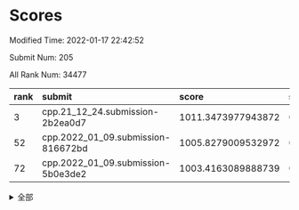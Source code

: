 # Scores

Modified Time: 2022-01-17 22:42:52

Submit Num: 205

All Rank Num: 34477

| rank |               submit               |       score        |       sigma        | pk_num |
| :--- | :--------------------------------- | :----------------- | :----------------- | :----- |
| 3    | cpp.21_12_24.submission-2b2ea0d7   | 1011.3473977943872 | 0.8061805247563041 | 669    |
| 52   | cpp.2022_01_09.submission-816672bd | 1005.8279009532972 | 0.7218410237103264 | 674    |
| 72   | cpp.2022_01_09.submission-5b0e3de2 | 1003.4163089888739 | 0.7131539183165816 | 669    |


<details>
<summary>全部</summary>

| rank |                 submit                 |       score        |       sigma        | pk_num |
| :--- | :------------------------------------- | :----------------- | :----------------- | :----- |
| 1    | gobigger.level_3.submission_level_3_43 | 1011.7294204110641 | 0.7961881029904858 | 670    |
| 2    | gobigger.level_3.submission_level_3_16 | 1011.4587305514635 | 0.7846757723388679 | 672    |
| 3    | cpp.21_12_24.submission-2b2ea0d7       | 1011.3473977943872 | 0.8061805247563041 | 669    |
| 4    | gobigger.level_3.submission_level_3_47 | 1011.2346761644018 | 0.7823156814052907 | 675    |
| 5    | gobigger.level_3.submission_level_3_48 | 1011.1826717362308 | 0.7602492833661917 | 671    |
| 6    | gobigger.level_3.submission_level_3_13 | 1011.0889438129317 | 0.7653266713014061 | 681    |
| 7    | gobigger.level_3.submission_level_3_45 | 1011.07145369902   | 0.7490334233510365 | 673    |
| 8    | gobigger.level_3.submission_level_3_27 | 1010.7516903389746 | 0.7745632525153113 | 671    |
| 9    | gobigger.level_3.submission_level_3_9  | 1010.7293087041362 | 0.7577068784936318 | 675    |
| 10   | gobigger.level_3.submission_level_3_32 | 1010.6285458788698 | 0.7472506548087794 | 671    |
| 11   | gobigger.level_3.submission_level_3_26 | 1010.4657745097077 | 0.751174555226397  | 682    |
| 12   | gobigger.level_3.submission_level_3_10 | 1010.4345718812264 | 0.7693521173490571 | 676    |
| 13   | gobigger.level_3.submission_level_3_30 | 1010.2982391192711 | 0.7837477508418099 | 668    |
| 14   | gobigger.level_3.submission_level_3_5  | 1010.1854328972137 | 0.7605355978581977 | 679    |
| 15   | gobigger.level_3.submission_level_3_14 | 1010.1074455324025 | 0.7675597050100306 | 676    |
| 16   | gobigger.level_3.submission_level_3_15 | 1010.1008097468261 | 0.7809668091694013 | 673    |
| 17   | gobigger.level_3.submission_level_3_11 | 1010.0481257224822 | 0.7625872716548465 | 673    |
| 18   | gobigger.level_3.submission_level_3_20 | 1010.0273542850512 | 0.7560610157938739 | 670    |
| 19   | gobigger.level_3.submission_level_3_22 | 1009.9841724839965 | 0.740338282283231  | 676    |
| 20   | gobigger.level_3.submission_level_3_8  | 1009.9038122742282 | 0.7637501410142961 | 671    |
| 21   | gobigger.level_3.submission_level_3_36 | 1009.8999150822452 | 0.7667564467253123 | 672    |
| 22   | gobigger.level_3.submission_level_3_25 | 1009.8598246460141 | 0.7506915089494234 | 676    |
| 23   | gobigger.level_3.submission_level_3_37 | 1009.8396693757613 | 0.7570177760408339 | 670    |
| 24   | gobigger.level_3.submission_level_3_33 | 1009.831460612758  | 0.7622049505750336 | 669    |
| 25   | gobigger.level_3.submission_level_3_21 | 1009.8256478263883 | 0.7348798354390627 | 677    |
| 26   | gobigger.level_3.submission_level_3_35 | 1009.7985969944913 | 0.7545475862592447 | 675    |
| 27   | gobigger.level_3.submission_level_3_40 | 1009.7928306637302 | 0.783838831077954  | 677    |
| 28   | gobigger.level_3.submission_level_3_41 | 1009.7582506285773 | 0.7555408769241206 | 672    |
| 29   | gobigger.level_3.submission_level_3_1  | 1009.7400065251659 | 0.7762146437761528 | 674    |
| 30   | gobigger.level_3.submission_level_3_28 | 1009.7350888711904 | 0.7513606390497173 | 675    |
| 31   | gobigger.level_3.submission_level_3_39 | 1009.6935266336894 | 0.7581408022450842 | 677    |
| 32   | gobigger.level_3.submission_level_3_49 | 1009.6642008819778 | 0.7571439584993289 | 673    |
| 33   | gobigger.level_3.submission_level_3_29 | 1009.5837526001792 | 0.7485171652980394 | 673    |
| 34   | gobigger.level_3.submission_level_3_19 | 1009.5515633220126 | 0.7822719149650844 | 675    |
| 35   | gobigger.level_3.submission_level_3_2  | 1009.5227784392434 | 0.7525895783389474 | 674    |
| 36   | gobigger.level_3.submission_level_3_18 | 1009.4764923351773 | 0.7490969748910143 | 669    |
| 37   | gobigger.level_3.submission_level_3_6  | 1009.4713630418943 | 0.7626895446504588 | 668    |
| 38   | gobigger.level_3.submission_level_3_31 | 1009.3654120149371 | 0.7415004715176466 | 674    |
| 39   | gobigger.level_3.submission_level_3_17 | 1009.3608467715569 | 0.7957885220727231 | 674    |
| 40   | gobigger.level_3.submission_level_3_46 | 1009.3467402685237 | 0.7429265121905327 | 672    |
| 41   | gobigger.level_3.submission_level_3_0  | 1009.2723282918082 | 0.7445655891861176 | 672    |
| 42   | gobigger.level_3.submission_level_3_44 | 1009.1333646826773 | 0.7448838654617365 | 672    |
| 43   | gobigger.level_3.submission_level_3_38 | 1009.0986124865682 | 0.7487225771066977 | 671    |
| 44   | gobigger.level_3.submission_level_3_24 | 1009.059930187778  | 0.766193881506966  | 673    |
| 45   | gobigger.level_3.submission_level_3_42 | 1008.9905938363611 | 0.7437883034371673 | 672    |
| 46   | gobigger.level_3.submission_level_3_23 | 1008.9812075875991 | 0.7418111663762936 | 673    |
| 47   | gobigger.level_3.submission_level_3_4  | 1008.9124456680761 | 0.7482236224729018 | 675    |
| 48   | gobigger.level_3.submission_level_3_34 | 1008.73813534508   | 0.7529726332384543 | 675    |
| 49   | gobigger.level_3.submission_level_3_12 | 1008.6306626047655 | 0.7566546200390911 | 677    |
| 50   | gobigger.level_3.submission_level_3_3  | 1008.6098512983723 | 0.7420285075952746 | 671    |
| 51   | gobigger.level_3.submission_level_3_7  | 1008.0516601645858 | 0.7309123666360575 | 674    |
| 52   | cpp.2022_01_09.submission-816672bd     | 1005.8279009532972 | 0.7218410237103264 | 674    |
| 53   | gobigger.level_1.submission_level_1_46 | 1005.0767160039256 | 0.7125907713100437 | 676    |
| 54   | gobigger.level_1.submission_level_1_24 | 1004.7488463883633 | 0.7245961829092485 | 670    |
| 55   | gobigger.level_1.submission_level_1_9  | 1004.6512243917923 | 0.7242076364864339 | 674    |
| 56   | gobigger.level_1.submission_level_1_10 | 1004.1640724503377 | 0.7272912483137765 | 676    |
| 57   | gobigger.level_1.submission_level_1_23 | 1004.0553893958526 | 0.7187460884568837 | 676    |
| 58   | gobigger.level_1.submission_level_1_2  | 1003.9480799406474 | 0.7212633905930315 | 669    |
| 59   | gobigger.level_1.submission_level_1_30 | 1003.8410037643438 | 0.7132623478015674 | 672    |
| 60   | gobigger.level_1.submission_level_1_31 | 1003.710140917768  | 0.7136314751371158 | 675    |
| 61   | gobigger.level_1.submission_level_1_4  | 1003.6979766296303 | 0.7154487880366996 | 668    |
| 62   | gobigger.level_1.submission_level_1_22 | 1003.6532408814986 | 0.7033774756069124 | 671    |
| 63   | gobigger.level_1.submission_level_1_33 | 1003.6367722500895 | 0.7270044850188224 | 677    |
| 64   | gobigger.level_1.submission_level_1_8  | 1003.5902652723219 | 0.7123465296268677 | 676    |
| 65   | gobigger.level_1.submission_level_1_25 | 1003.5869743305091 | 0.716515554511884  | 673    |
| 66   | gobigger.level_1.submission_level_1_3  | 1003.574756388467  | 0.7133187571083116 | 676    |
| 67   | gobigger.level_1.submission_level_1_45 | 1003.5458996061782 | 0.712110378527833  | 674    |
| 68   | gobigger.level_1.submission_level_1_21 | 1003.5326244881841 | 0.7225438210331321 | 672    |
| 69   | gobigger.level_1.submission_level_1_42 | 1003.5203477488732 | 0.7167976548868874 | 670    |
| 70   | gobigger.level_1.submission_level_1_28 | 1003.5070157156313 | 0.711708278414778  | 669    |
| 71   | gobigger.level_1.submission_level_1_35 | 1003.4593682946179 | 0.7112039261976644 | 672    |
| 72   | cpp.2022_01_09.submission-5b0e3de2     | 1003.4163089888739 | 0.7131539183165816 | 669    |
| 73   | gobigger.level_1.submission_level_1_38 | 1003.3617499754737 | 0.714484015006917  | 675    |
| 74   | gobigger.level_1.submission_level_1_16 | 1003.2677357799782 | 0.7202315316177615 | 674    |
| 75   | gobigger.level_1.submission_level_1_37 | 1003.2612482763445 | 0.7210799346491946 | 674    |
| 76   | gobigger.level_1.submission_level_1_7  | 1003.2029172596522 | 0.719652855236143  | 676    |
| 77   | gobigger.level_1.submission_level_1_11 | 1003.1654824675102 | 0.7212764307767762 | 673    |
| 78   | gobigger.level_1.submission_level_1_39 | 1003.1620266327543 | 0.724864574015064  | 675    |
| 79   | gobigger.level_1.submission_level_1_15 | 1003.1328687115011 | 0.7103143319200693 | 674    |
| 80   | gobigger.level_1.submission_level_1_26 | 1003.0958507082552 | 0.7117319701219681 | 666    |
| 81   | gobigger.level_1.submission_level_1_41 | 1003.0161366450571 | 0.7129079348725575 | 676    |
| 82   | gobigger.level_1.submission_level_1_49 | 1002.9957375138921 | 0.7255344825915769 | 665    |
| 83   | gobigger.level_1.submission_level_1_47 | 1002.9856547951224 | 0.7234032337137475 | 676    |
| 84   | gobigger.level_1.submission_level_1_32 | 1002.9068881322257 | 0.7147965209509556 | 670    |
| 85   | gobigger.level_1.submission_level_1_44 | 1002.8904423729672 | 0.7052069652856261 | 675    |
| 86   | gobigger.level_1.submission_level_1_0  | 1002.8750467849649 | 0.7190125214723302 | 670    |
| 87   | gobigger.level_1.submission_level_1_43 | 1002.7967629456715 | 0.7108496786114771 | 673    |
| 88   | gobigger.level_1.submission_level_1_1  | 1002.7784438451188 | 0.7117020008637481 | 677    |
| 89   | gobigger.level_1.submission_level_1_20 | 1002.7735103204054 | 0.7069369141651763 | 671    |
| 90   | gobigger.level_1.submission_level_1_6  | 1002.716745137834  | 0.7176453274950506 | 673    |
| 91   | gobigger.level_1.submission_level_1_13 | 1002.7063170105658 | 0.7152502121449369 | 672    |
| 92   | gobigger.level_1.submission_level_1_18 | 1002.6152460410689 | 0.7128419192704714 | 669    |
| 93   | gobigger.level_1.submission_level_1_40 | 1002.6146112591011 | 0.7043012211008197 | 675    |
| 94   | gobigger.level_1.submission_level_1_34 | 1002.5656812804318 | 0.7180787673081018 | 675    |
| 95   | gobigger.level_1.submission_level_1_14 | 1002.3575554360547 | 0.718219658184982  | 669    |
| 96   | gobigger.level_1.submission_level_1_19 | 1002.3185110017737 | 0.7042212123298057 | 671    |
| 97   | gobigger.level_1.submission_level_1_48 | 1002.2855339554952 | 0.7236932809125072 | 675    |
| 98   | gobigger.level_1.submission_level_1_12 | 1002.2621242328319 | 0.7197243569289138 | 672    |
| 99   | gobigger.level_1.submission_level_1_17 | 1002.1998231327628 | 0.7127937755740887 | 667    |
| 100  | gobigger.level_1.submission_level_1_27 | 1002.1941125676718 | 0.7158686582158572 | 677    |
| 101  | gobigger.level_1.submission_level_1_29 | 1002.0875478849763 | 0.7145603775147549 | 669    |
| 102  | gobigger.level_1.submission_level_1_36 | 1002.0101994621837 | 0.7009720137091807 | 674    |
| 103  | gobigger.level_1.submission_level_1_5  | 1001.1801027939636 | 0.7082857669878408 | 669    |
| 104  | gobigger.random.submission_random_9    | 997.9430138849829  | 0.698884435974258  | 674    |
| 105  | gobigger.random.submission_random_44   | 997.0217946222056  | 0.7005236322611051 | 670    |
| 106  | gobigger.random.submission_random_40   | 996.8677838115209  | 0.705222006586994  | 672    |
| 107  | gobigger.random.submission_random_23   | 996.7761223145227  | 0.7096119962474748 | 674    |
| 108  | gobigger.random.submission_random_31   | 996.7668990908651  | 0.7052771282682114 | 674    |
| 109  | gobigger.random.submission_random_34   | 996.7004178244482  | 0.7103139160164212 | 674    |
| 110  | gobigger.random.submission_random_33   | 996.6534900948521  | 0.7074340721045642 | 671    |
| 111  | gobigger.random.submission_random_35   | 996.6211658100706  | 0.7064113387098833 | 669    |
| 112  | gobigger.random.submission_random_39   | 996.6082976288764  | 0.7251847426659793 | 670    |
| 113  | gobigger.random.submission_random_10   | 996.4934387201158  | 0.6908092975235    | 669    |
| 114  | gobigger.random.submission_random_6    | 996.4609002354055  | 0.6955138540316885 | 674    |
| 115  | gobigger.random.submission_random_36   | 996.4096646925257  | 0.703742448022021  | 670    |
| 116  | gobigger.random.submission_random_2    | 996.3778930156183  | 0.7051036618988343 | 676    |
| 117  | gobigger.random.submission_random_13   | 996.2451296215683  | 0.719819977395299  | 670    |
| 118  | gobigger.random.submission_random_37   | 996.2118661057655  | 0.7103482226795939 | 671    |
| 119  | gobigger.random.submission_random_25   | 996.2031391832517  | 0.6960421333693854 | 669    |
| 120  | gobigger.random.submission_random_26   | 996.1556537752755  | 0.7117190723221826 | 673    |
| 121  | gobigger.random.submission_random_38   | 996.1078103413477  | 0.7234049374315273 | 669    |
| 122  | gobigger.random.submission_random_12   | 996.0914217235894  | 0.7098951272062821 | 673    |
| 123  | gobigger.random.submission_random_17   | 995.9166407780779  | 0.7062407837539848 | 676    |
| 124  | gobigger.random.submission_random_1    | 995.8780627871743  | 0.7098133283721691 | 673    |
| 125  | gobigger.random.submission_random_43   | 995.8685947041064  | 0.7126931441403599 | 674    |
| 126  | gobigger.random.submission_random_41   | 995.8503528603886  | 0.7090304769360932 | 670    |
| 127  | gobigger.random.submission_random_47   | 995.8498666370557  | 0.7112225171155779 | 672    |
| 128  | gobigger.random.submission_random_29   | 995.8248882480349  | 0.7014603458994146 | 674    |
| 129  | gobigger.random.submission_random_49   | 995.8010550218988  | 0.717829986207431  | 673    |
| 130  | gobigger.random.submission_random_15   | 995.7055928826517  | 0.6990655430334073 | 673    |
| 131  | gobigger.random.submission_random_48   | 995.6869755097899  | 0.7076476261508623 | 672    |
| 132  | gobigger.random.submission_random_11   | 995.6457066867188  | 0.6952575167449649 | 674    |
| 133  | gobigger.random.submission_random_5    | 995.6169864338109  | 0.6991653699422095 | 672    |
| 134  | gobigger.random.submission_random_19   | 995.6073882594297  | 0.7244546036139047 | 674    |
| 135  | gobigger.random.submission_random_14   | 995.5932525737827  | 0.707766664853774  | 677    |
| 136  | gobigger.random.submission_random_27   | 995.5898181492893  | 0.7314970192305169 | 668    |
| 137  | gobigger.random.submission_random_18   | 995.5723653683923  | 0.7082752323418531 | 673    |
| 138  | gobigger.random.submission_random_32   | 995.5174162402674  | 0.7151133014007491 | 667    |
| 139  | gobigger.random.submission_random_0    | 995.5136760033     | 0.7126142076561608 | 672    |
| 140  | gobigger.random.submission_random_42   | 995.4546654653232  | 0.7085724183892075 | 675    |
| 141  | gobigger.random.submission_random_22   | 995.3505563283043  | 0.7053945572075925 | 669    |
| 142  | gobigger.random.submission_random_28   | 995.3352159428382  | 0.7118053313549307 | 670    |
| 143  | gobigger.random.submission_random_21   | 995.3320658055226  | 0.7039433136114208 | 672    |
| 144  | gobigger.random.submission_random_30   | 995.3157503590608  | 0.7005111505726609 | 673    |
| 145  | gobigger.random.submission_random_45   | 995.3046798219463  | 0.7164685618897391 | 672    |
| 146  | gobigger.random.submission_random_16   | 995.2985366171531  | 0.7194264572018235 | 671    |
| 147  | gobigger.level_2.submission_level_2_45 | 995.1885740768629  | 0.7188201512145859 | 672    |
| 148  | gobigger.random.submission_random_24   | 995.0741348399421  | 0.7150245880125579 | 677    |
| 149  | gobigger.random.submission_random_20   | 995.0244765168713  | 0.7214830293444072 | 668    |
| 150  | gobigger.random.submission_random_7    | 994.9304343698767  | 0.7217337626562541 | 676    |
| 151  | gobigger.random.submission_random_46   | 994.9081604433223  | 0.7188064030501107 | 675    |
| 152  | gobigger.random.submission_random_4    | 994.6868846460002  | 0.7188606748208399 | 672    |
| 153  | gobigger.random.submission_random_3    | 994.5032346878744  | 0.7062563025632513 | 676    |
| 154  | gobigger.level_2.submission_level_2_41 | 994.4920572129408  | 0.7088750672107937 | 665    |
| 155  | gobigger.level_2.submission_level_2_25 | 994.3806225228175  | 0.7124379335269491 | 673    |
| 156  | gobigger.level_2.submission_level_2_1  | 994.2949690372998  | 0.7272150039187169 | 671    |
| 157  | gobigger.random.submission_random_8    | 994.1895970358879  | 0.7379389795422893 | 678    |
| 158  | gobigger.level_2.submission_level_2_6  | 993.7319546163145  | 0.7323953738143959 | 672    |
| 159  | gobigger.level_2.submission_level_2_20 | 993.7170938512244  | 0.7317671912992018 | 670    |
| 160  | gobigger.level_2.submission_level_2_22 | 993.5684431343245  | 0.7434978571036026 | 669    |
| 161  | gobigger.level_2.submission_level_2_2  | 993.1729539745284  | 0.729894756389302  | 672    |
| 162  | gobigger.level_2.submission_level_2_30 | 993.1206003951878  | 0.7453804140218548 | 675    |
| 163  | gobigger.level_2.submission_level_2_15 | 993.0541073722492  | 0.737603485756771  | 675    |
| 164  | gobigger.level_2.submission_level_2_42 | 993.0492948801343  | 0.7320213654207992 | 675    |
| 165  | gobigger.level_2.submission_level_2_13 | 992.9896846348541  | 0.7433430388716752 | 671    |
| 166  | gobigger.level_2.submission_level_2_3  | 992.9310500227989  | 0.7268536147790837 | 667    |
| 167  | gobigger.level_2.submission_level_2_7  | 992.8544561654118  | 0.7165870693617072 | 679    |
| 168  | gobigger.level_2.submission_level_2_0  | 992.8509893763053  | 0.7458358733185667 | 666    |
| 169  | gobigger.level_2.submission_level_2_39 | 992.7063772285751  | 0.73688545318954   | 675    |
| 170  | gobigger.level_2.submission_level_2_44 | 992.6161256073717  | 0.7337678557110856 | 673    |
| 171  | gobigger.level_2.submission_level_2_46 | 992.6083834955008  | 0.7354047182789535 | 671    |
| 172  | gobigger.level_2.submission_level_2_48 | 992.5295930855256  | 0.7458572355697544 | 671    |
| 173  | gobigger.level_2.submission_level_2_28 | 992.4726632972122  | 0.7299792568434268 | 671    |
| 174  | gobigger.level_2.submission_level_2_16 | 992.3861875266768  | 0.7470005191452652 | 669    |
| 175  | gobigger.level_2.submission_level_2_12 | 992.3763810309066  | 0.7545124477608331 | 670    |
| 176  | gobigger.level_2.submission_level_2_4  | 992.2992434458614  | 0.752171387247803  | 668    |
| 177  | gobigger.level_2.submission_level_2_18 | 992.278853053543   | 0.7345004148293666 | 676    |
| 178  | gobigger.level_2.submission_level_2_35 | 992.1765701033495  | 0.7397002791450213 | 669    |
| 179  | gobigger.level_2.submission_level_2_14 | 992.0860985182021  | 0.7485613449140346 | 677    |
| 180  | gobigger.level_2.submission_level_2_37 | 991.9527097385651  | 0.7377627751390256 | 671    |
| 181  | gobigger.level_2.submission_level_2_34 | 991.947059508561   | 0.7356591653101899 | 669    |
| 182  | gobigger.level_2.submission_level_2_33 | 991.883307980166   | 0.7527473599984912 | 672    |
| 183  | gobigger.level_2.submission_level_2_40 | 991.8690688785687  | 0.7406996406820312 | 673    |
| 184  | gobigger.level_2.submission_level_2_24 | 991.8205141948342  | 0.7418046885606578 | 678    |
| 185  | gobigger.level_2.submission_level_2_27 | 991.8121201323356  | 0.7468375418366245 | 672    |
| 186  | gobigger.level_2.submission_level_2_38 | 991.8033596327145  | 0.746060977492668  | 675    |
| 187  | gobigger.level_2.submission_level_2_29 | 991.7870847221509  | 0.7588642065246924 | 676    |
| 188  | gobigger.level_2.submission_level_2_26 | 991.766920338358   | 0.7496228855870896 | 674    |
| 189  | gobigger.level_2.submission_level_2_43 | 991.5886633819966  | 0.7471077965768709 | 670    |
| 190  | gobigger.level_2.submission_level_2_9  | 991.5007101278563  | 0.7429514745946497 | 678    |
| 191  | gobigger.level_2.submission_level_2_23 | 991.4685416386582  | 0.7357413612123127 | 672    |
| 192  | gobigger.level_2.submission_level_2_21 | 991.4076408730924  | 0.7459009753497431 | 672    |
| 193  | gobigger.level_2.submission_level_2_47 | 991.3586106213667  | 0.7552610103730414 | 674    |
| 194  | gobigger.level_2.submission_level_2_36 | 991.3103374676483  | 0.7392741304518604 | 674    |
| 195  | gobigger.level_2.submission_level_2_32 | 991.1689636464885  | 0.764495092329428  | 674    |
| 196  | gobigger.level_2.submission_level_2_11 | 990.9725289038216  | 0.7550202254952288 | 676    |
| 197  | gobigger.level_2.submission_level_2_10 | 990.8849776471325  | 0.7549094861568344 | 670    |
| 198  | gobigger.level_2.submission_level_2_31 | 990.8791577202119  | 0.7679202136703926 | 672    |
| 199  | gobigger.level_2.submission_level_2_5  | 990.8063104224573  | 0.7542057096002702 | 675    |
| 200  | gobigger.level_2.submission_level_2_49 | 990.6664625114418  | 0.7672989434313117 | 677    |
| 201  | gobigger.level_2.submission_level_2_8  | 990.5430551230509  | 0.7796800287108948 | 671    |
| 202  | gobigger.level_2.submission_level_2_17 | 990.4642821099542  | 0.7586495911125981 | 674    |
| 203  | gobigger.level_2.submission_level_2_19 | 988.9106002026276  | 0.7720115030726905 | 672    |
| 204  | gobigger.none.submission_none_0        | 978.699039238135   | 1.2230661233453544 | 674    |
| 205  | gobigger.none.submission_none_1        | 977.9615354722437  | 1.2924239960130364 | 675    |

</details>